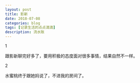 ```yaml
---
layout: post
title: 影新
date: 2018-07-08
categories: blog
tags: [记录生活的点点滴滴]
description: 流水账
---
```


1 

跟影新聊完好多了，要用积极的态度面对很多事情，结果自然不一样。

2

水蜜桃终于跟她妈说了，不进我的房间了。






